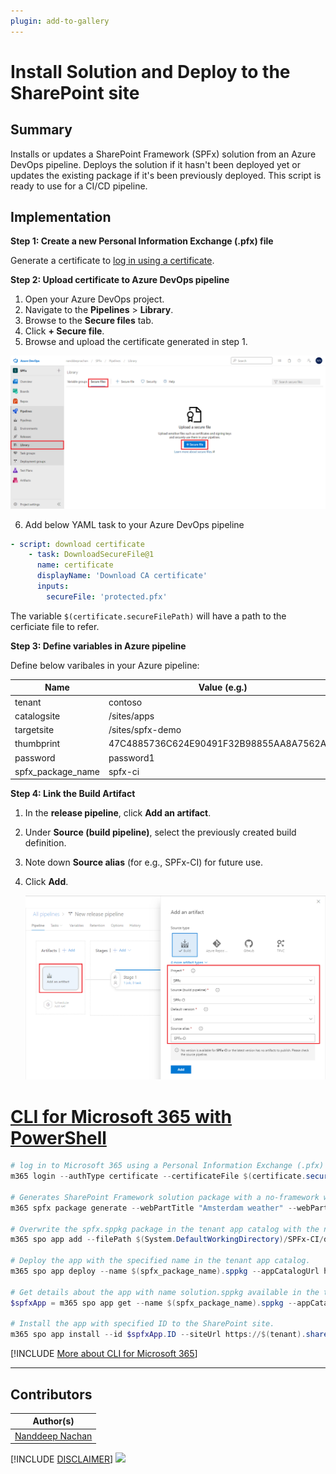 ```yaml
---
plugin: add-to-gallery
---
```


# Install Solution and Deploy to the SharePoint site

## Summary

Installs or updates a SharePoint Framework (SPFx) solution from an Azure DevOps pipeline. Deploys the solution if it hasn't been deployed yet or updates the existing package if it's been previously deployed. This script is ready to use for a CI/CD pipeline.


## Implementation

**Step 1: Create a new Personal Information Exchange (.pfx) file**

Generate a certificate to [log in using a certificate](https://pnp.github.io/cli-microsoft365/user-guide/connecting-office-365/#log-in-using-a-certificate).

**Step 2: Upload certificate to Azure DevOps pipeline**
1. Open your Azure DevOps project. 
2. Navigate to the **Pipelines** > **Library**.
3. Browse to the **Secure files** tab.
4. Click **+ Secure file**.
5. Browse and upload the certificate generated in step 1.

![Azure DevOps Upload Certificate](assets/azure-devops-upload-cert.png)

6. Add below YAML task to your Azure DevOps pipeline

```yaml
- script: download certificate
    - task: DownloadSecureFile@1
      name: certificate
      displayName: 'Download CA certificate'
      inputs:
        secureFile: 'protected.pfx'
```

The variable `$(certificate.secureFilePath)` will have a path to the cerficiate file to refer.

**Step 3: Define variables in Azure pipeline**

Define below varibales in your Azure pipeline:

| Name | Value (e.g.)|
|------|-------------|
|tenant|contoso|
|catalogsite|/sites/apps|
|targetsite|/sites/spfx-demo|
|thumbprint|47C4885736C624E90491F32B98855AA8A7562AF1|
|password|password1|
|spfx_package_name|spfx-ci|

**Step 4: Link the Build Artifact**
1. In the **release pipeline**, click **Add an artifact**.
2. Under **Source (build pipeline)**, select the previously created build definition.
3. Note down **Source alias** (for e.g., SPFx-CI) for future use.
4. Click **Add**.

    ![Azure DevOps Link the Build Artifact](assets/azure-devops-link-build-artifact.png)

# [CLI for Microsoft 365 with PowerShell](#tab/cli-m365-ps)
```powershell
# log in to Microsoft 365 using a Personal Information Exchange (.pfx) file
m365 login --authType certificate --certificateFile $(certificate.secureFilePath) --thumbprint $(thumbprint) --password $(password)

# Generates SharePoint Framework solution package with a no-framework web part rendering the specified HTML snippet
m365 spfx package generate --webPartTitle "Amsterdam weather" --webPartDescription "Shows weather in Amsterdam" --packageName $(spfx_package_name) --html @amsterdam-weather.html --allowTenantWideDeployment --enableForTeams all

# Overwrite the spfx.sppkg package in the tenant app catalog with the newer version
m365 spo app add --filePath $(System.DefaultWorkingDirectory)/SPFx-CI/drop/SharePoint/solution/$(spfx_package_name).sppkg --overwrite

# Deploy the app with the specified name in the tenant app catalog.
m365 spo app deploy --name $(spfx_package_name).sppkg --appCatalogUrl https://$(tenant).sharepoint.com/$(catalogsite)

# Get details about the app with name solution.sppkg available in the tenant app catalog using the specified app catalog URL
$spfxApp = m365 spo app get --name $(spfx_package_name).sppkg --appCatalogUrl https://$(tenant).sharepoint.com/$(catalogsite) | ConvertFrom-Json

# Install the app with specified ID to the SharePoint site.
m365 spo app install --id $spfxApp.ID --siteUrl https://$(tenant).sharepoint.com/$(targetsite)
```
[!INCLUDE [More about CLI for Microsoft 365](../../docfx/includes/MORE-CLIM365.md)]
***

## Contributors

| Author(s) |
|-----------|
|[Nanddeep Nachan](https://github.com/nanddeepn)|


[!INCLUDE [DISCLAIMER](../../docfx/includes/DISCLAIMER.md)]
<img src="https://m365-visitor-stats.azurewebsites.net/script-samples/scripts/spo-install-deploy-spfx-solution" aria-hidden="true" />
